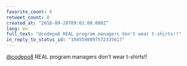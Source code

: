 ```yaml
---
favorite_count: 0
retweet_count: 0
created_at: "2018-09-28T09:01:08.000Z"
lang: en
full_text: "@codepo8 REAL program managers don't wear t-shirts!!"
in_reply_to_status_id: "1045598897572335617"
---
```


[@codepo8](https://twitter.com/codepo8) REAL program managers don't wear
t-shirts!!

